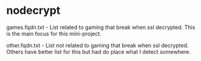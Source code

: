 # nodecrypt
games.fqdn.txt - List related to gaming that break when ssl decrypted. 
This is the main focus for this mini-project.

other.fqdn.txt - List not related to gaming that break when ssl decrypted. 
Others have better list for this but had do place what I detect somewhere.
